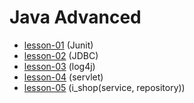 # Java Advanced

* [lesson-01](https://github.com/Petryshakvasyl/javaAdvanced/tree/lesson-1)  (Junit)
* [lesson-02](https://github.com/Petryshakvasyl/javaAdvanced/tree/lesson-2)  (JDBC)
* [lesson-03](https://github.com/Petryshakvasyl/javaAdvanced/tree/lesson-3)  (log4j)
* [lesson-04](https://github.com/Petryshakvasyl/javaAdvanced/tree/lesson-4)  (servlet)
* [lesson-05](https://github.com/Petryshakvasyl/javaAdvanced/tree/lesson-5)  (i_shop(service, repository))
